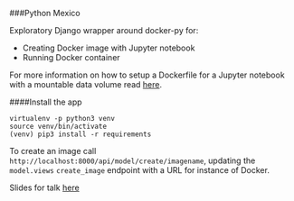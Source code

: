 ###Python Mexico

Exploratory Django wrapper around docker-py for:
- Creating Docker image with Jupyter notebook
- Running Docker container

For more information on how to setup a Dockerfile for a Jupyter notebook with a mountable data volume read [here](https://github.com/lorenanicole/jupyter_docker).

####Install the app

```
virtualenv -p python3 venv
source venv/bin/activate
(venv) pip3 install -r requirements
```

To create an image call `http://localhost:8000/api/model/create/imagename`, updating the `model.views` `create_image` endpoint with a URL for instance of Docker.

Slides for talk [here](http://bit.ly/2s5R01V)

